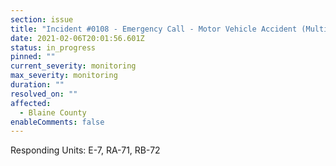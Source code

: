 ```yaml
---
section: issue
title: "Incident #0108 - Emergency Call - Motor Vehicle Accident (Multiple Vehicles)"
date: 2021-02-06T20:01:56.601Z
status: in_progress
pinned: ""
current_severity: monitoring
max_severity: monitoring
duration: ""
resolved_on: ""
affected:
  - Blaine County
enableComments: false
---
```

Responding Units: E-7, RA-71, RB-72